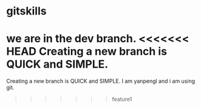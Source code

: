 # gitskills
we are in the dev branch.
<<<<<<< HEAD
Creating a new branch is QUICK and SIMPLE.
=======
Creating a new branch is QUICK and SIMPLE.
I am yanpengl and i am using git.
>>>>>>> feature1
